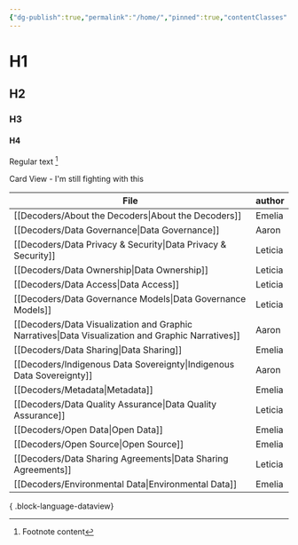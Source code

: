 ```yaml
---
{"dg-publish":true,"permalink":"/home/","pinned":true,"contentClasses":"cards","tags":["data-governance","gardenEntry"]}
---
```


# H1
## H2
### H3
#### H4

Regular text [^1]

Card View - I'm still fighting with this

| File                                                                                                 | author  |
| ---------------------------------------------------------------------------------------------------- | ------- |
| [[Decoders/About the Decoders\|About the Decoders]]                                               | Emelia  |
| [[Decoders/Data Governance\|Data Governance]]                                                     | Aaron   |
| [[Decoders/Data Privacy & Security\|Data Privacy & Security]]                                     | Leticia |
| [[Decoders/Data Ownership\|Data Ownership]]                                                       | Leticia |
| [[Decoders/Data Access\|Data Access]]                                                             | Leticia |
| [[Decoders/Data Governance Models\|Data Governance Models]]                                       | Leticia |
| [[Decoders/Data Visualization and Graphic Narratives\|Data Visualization and Graphic Narratives]] | Aaron   |
| [[Decoders/Data Sharing\|Data Sharing]]                                                           | Emelia  |
| [[Decoders/Indigenous Data Sovereignty\|Indigenous Data Sovereignty]]                             | Aaron   |
| [[Decoders/Metadata\|Metadata]]                                                                   | Emelia  |
| [[Decoders/Data Quality Assurance\|Data Quality Assurance]]                                       | Leticia |
| [[Decoders/Open Data\|Open Data]]                                                                 | Emelia  |
| [[Decoders/Open Source\|Open Source]]                                                             | Emelia  |
| [[Decoders/Data Sharing Agreements\|Data Sharing Agreements]]                                     | Leticia |
| [[Decoders/Environmental Data\|Environmental Data]]                                               | Emelia  |

{ .block-language-dataview}



[^1]: Footnote content